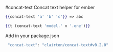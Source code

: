 #concat-text
 Concat text helper for ember
 
 ```hbs
 {{concat-text 'a' 'b' 'c'}} => abc
 
 {{t (concat-text 'model.' v '.one')}}
 ```
 
 Add in your package.json
 
 ```javascript
  "concat-text": "clairton/concat-text#v0.2.0"
 ```

